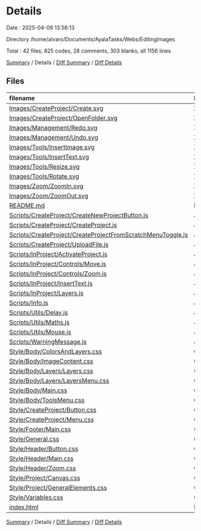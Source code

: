 # Details

Date : 2025-04-09 13:56:13

Directory /home/alvaro/Documents/AyalaTasks/Webs/EditingImages

Total : 42 files,  825 codes, 28 comments, 303 blanks, all 1156 lines

[Summary](results.md) / Details / [Diff Summary](diff.md) / [Diff Details](diff-details.md)

## Files
| filename | language | code | comment | blank | total |
| :--- | :--- | ---: | ---: | ---: | ---: |
| [Images/CreateProject/Create.svg](/Images/CreateProject/Create.svg) | XML | 1 | 0 | 0 | 1 |
| [Images/CreateProject/OpenFolder.svg](/Images/CreateProject/OpenFolder.svg) | XML | 1 | 0 | 0 | 1 |
| [Images/Management/Redo.svg](/Images/Management/Redo.svg) | XML | 1 | 0 | 0 | 1 |
| [Images/Management/Undo.svg](/Images/Management/Undo.svg) | XML | 1 | 0 | 0 | 1 |
| [Images/Tools/InsertImage.svg](/Images/Tools/InsertImage.svg) | XML | 1 | 0 | 0 | 1 |
| [Images/Tools/InsertText.svg](/Images/Tools/InsertText.svg) | XML | 1 | 0 | 0 | 1 |
| [Images/Tools/Resize.svg](/Images/Tools/Resize.svg) | XML | 1 | 0 | 0 | 1 |
| [Images/Tools/Rotate.svg](/Images/Tools/Rotate.svg) | XML | 1 | 0 | 0 | 1 |
| [Images/Zoom/ZoomIn.svg](/Images/Zoom/ZoomIn.svg) | XML | 1 | 0 | 0 | 1 |
| [Images/Zoom/ZoomOut.svg](/Images/Zoom/ZoomOut.svg) | XML | 1 | 0 | 0 | 1 |
| [README.md](/README.md) | Markdown | 2 | 0 | 1 | 3 |
| [Scripts/CreateProject/CreateNewProjectButton.js](/Scripts/CreateProject/CreateNewProjectButton.js) | JavaScript | 33 | 1 | 13 | 47 |
| [Scripts/CreateProject/CreateProject.js](/Scripts/CreateProject/CreateProject.js) | JavaScript | 19 | 0 | 7 | 26 |
| [Scripts/CreateProject/CreateProjectFromScratchMenuToggle.js](/Scripts/CreateProject/CreateProjectFromScratchMenuToggle.js) | JavaScript | 37 | 2 | 14 | 53 |
| [Scripts/CreateProject/UploadFile.js](/Scripts/CreateProject/UploadFile.js) | JavaScript | 19 | 1 | 8 | 28 |
| [Scripts/InProject/ActivateProject.js](/Scripts/InProject/ActivateProject.js) | JavaScript | 5 | 2 | 1 | 8 |
| [Scripts/InProject/Controls/Move.js](/Scripts/InProject/Controls/Move.js) | JavaScript | 28 | 3 | 12 | 43 |
| [Scripts/InProject/Controls/Zoom.js](/Scripts/InProject/Controls/Zoom.js) | JavaScript | 39 | 0 | 16 | 55 |
| [Scripts/InProject/InsertText.js](/Scripts/InProject/InsertText.js) | JavaScript | 24 | 2 | 7 | 33 |
| [Scripts/InProject/Layers.js](/Scripts/InProject/Layers.js) | JavaScript | 56 | 5 | 21 | 82 |
| [Scripts/Info.js](/Scripts/Info.js) | JavaScript | 1 | 0 | 0 | 1 |
| [Scripts/Utils/Delay.js](/Scripts/Utils/Delay.js) | JavaScript | 1 | 0 | 0 | 1 |
| [Scripts/Utils/Maths.js](/Scripts/Utils/Maths.js) | JavaScript | 15 | 2 | 6 | 23 |
| [Scripts/Utils/Mouse.js](/Scripts/Utils/Mouse.js) | JavaScript | 16 | 2 | 3 | 21 |
| [Scripts/WarningMessage.js](/Scripts/WarningMessage.js) | JavaScript | 8 | 1 | 2 | 11 |
| [Style/Body/ColorsAndLayers.css](/Style/Body/ColorsAndLayers.css) | CSS | 17 | 0 | 5 | 22 |
| [Style/Body/ImageContent.css](/Style/Body/ImageContent.css) | CSS | 47 | 0 | 15 | 62 |
| [Style/Body/Layers/Layers.css](/Style/Body/Layers/Layers.css) | CSS | 23 | 0 | 9 | 32 |
| [Style/Body/Layers/LayersMenu.css](/Style/Body/Layers/LayersMenu.css) | CSS | 24 | 0 | 11 | 35 |
| [Style/Body/Main.css](/Style/Body/Main.css) | CSS | 4 | 0 | 0 | 4 |
| [Style/Body/ToolsMenu.css](/Style/Body/ToolsMenu.css) | CSS | 28 | 0 | 10 | 38 |
| [Style/CreateProject/Button.css](/Style/CreateProject/Button.css) | CSS | 34 | 0 | 12 | 46 |
| [Style/CreateProject/Menu.css](/Style/CreateProject/Menu.css) | CSS | 51 | 3 | 22 | 76 |
| [Style/Footer/Main.css](/Style/Footer/Main.css) | CSS | 15 | 0 | 7 | 22 |
| [Style/General.css](/Style/General.css) | CSS | 33 | 0 | 11 | 44 |
| [Style/Header/Button.css](/Style/Header/Button.css) | CSS | 25 | 0 | 9 | 34 |
| [Style/Header/Main.css](/Style/Header/Main.css) | CSS | 20 | 0 | 7 | 27 |
| [Style/Header/Zoom.css](/Style/Header/Zoom.css) | CSS | 35 | 0 | 18 | 53 |
| [Style/Project/Canvas.css](/Style/Project/Canvas.css) | CSS | 16 | 0 | 6 | 22 |
| [Style/Project/GeneralElements.css](/Style/Project/GeneralElements.css) | CSS | 18 | 0 | 5 | 23 |
| [Style/Variables.css](/Style/Variables.css) | CSS | 13 | 0 | 4 | 17 |
| [index.html](/index.html) | HTML | 109 | 4 | 41 | 154 |

[Summary](results.md) / Details / [Diff Summary](diff.md) / [Diff Details](diff-details.md)